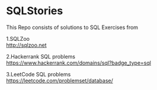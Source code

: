 # SQLStories
This Repo consists of solutions to SQL Exercises from

1.SQLZoo                    
http://sqlzoo.net

2.Hackerrank SQL problems  
https://www.hackerrank.com/domains/sql?badge_type=sql

3.LeetCode SQL problems    
https://leetcode.com/problemset/database/


